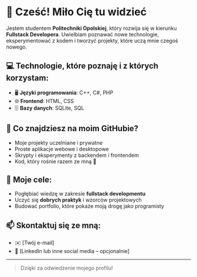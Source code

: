 # 👋 Cześć! Miło Cię tu widzieć

Jestem studentem **Politechniki Opolskiej**, który rozwija się w kierunku **Fullstack Developera**. 
Uwielbiam poznawać nowe technologie, eksperymentować z kodem i tworzyć projekty, które uczą mnie czegoś nowego.

## 💻 Technologie, które poznaję i z których korzystam:

- 🖥️ **Języki programowania**: C++, C#, PHP  
- 🌐 **Frontend**: HTML, CSS  
- 🗄️ **Bazy danych**: SQLite, SQL

## 🚀 Co znajdziesz na moim GitHubie?

- Moje projekty uczelniane i prywatne
- Proste aplikacje webowe i desktopowe
- Skrypty i eksperymenty z backendem i frontendem
- Kod, który rośnie razem ze mną 💪

## 🎯 Moje cele:

- Pogłębiać wiedzę w zakresie **fullstack developmentu**
- Uczyć się **dobrych praktyk** i wzorców projektowych
- Budować portfolio, które pokaże moją drogę jako programisty

## 📫 Skontaktuj się ze mną:

- ✉️ [Twój e-mail]
- 💼 [LinkedIn lub inne social media – opcjonalnie]

---

> Dzięki za odwiedzenie mojego profilu!
